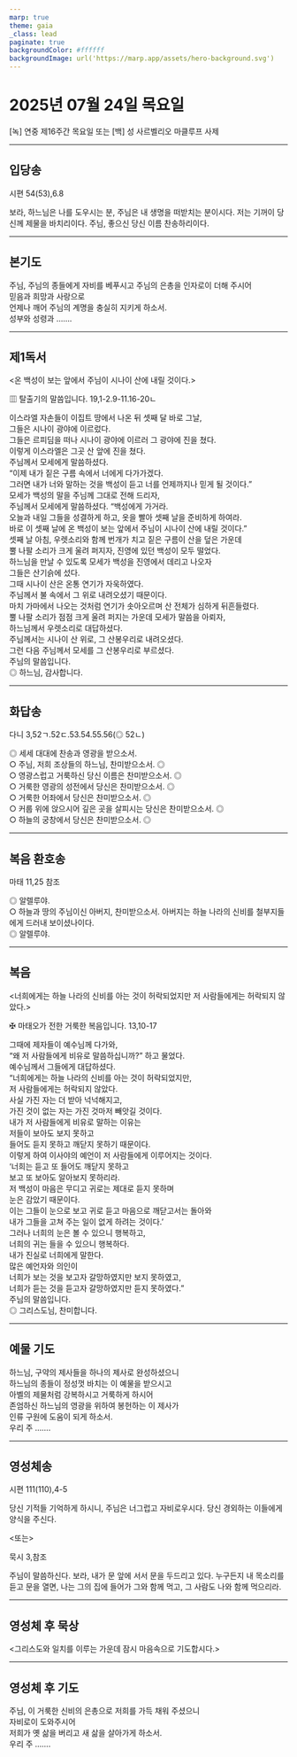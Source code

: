 ```yaml
---
marp: true
theme: gaia
_class: lead
paginate: true
backgroundColor: #ffffff
backgroundImage: url('https://marp.app/assets/hero-background.svg')
---
```


# 2025년 07월 24일 목요일

[녹] 연중 제16주간 목요일 또는 [백] 성 사르벨리오 마클루프 사제  




---

## 입당송

시편 54(53),6.8

보라, 하느님은 나를 도우시는 분, 주님은 내 생명을 떠받치는 분이시다. 저는 기꺼이 당신께 제물을 바치리이다. 주님, 좋으신 당신 이름 찬송하리이다.  
  


---

## 본기도

주님, 주님의 종들에게 자비를 베푸시고 주님의 은총을 인자로이 더해 주시어  
믿음과 희망과 사랑으로  
언제나 깨어 주님의 계명을 충실히 지키게 하소서.  
성부와 성령과 …….  
  


---

## 제1독서

<온 백성이 보는 앞에서 주님이 시나이 산에 내릴 것이다.>

▥ 탈출기의 말씀입니다. 19,1-2.9-11.16-20ㄴ

이스라엘 자손들이 이집트 땅에서 나온 뒤 셋째 달 바로 그날,  
그들은 시나이 광야에 이르렀다.  
그들은 르피딤을 떠나 시나이 광야에 이르러 그 광야에 진을 쳤다.  
이렇게 이스라엘은 그곳 산 앞에 진을 쳤다.  
주님께서 모세에게 말씀하셨다.  
“이제 내가 짙은 구름 속에서 너에게 다가가겠다.  
그러면 내가 너와 말하는 것을 백성이 듣고 너를 언제까지나 믿게 될 것이다.”  
모세가 백성의 말을 주님께 그대로 전해 드리자,  
주님께서 모세에게 말씀하셨다. “백성에게 가거라.  
오늘과 내일 그들을 성결하게 하고, 옷을 빨아 셋째 날을 준비하게 하여라.  
바로 이 셋째 날에 온 백성이 보는 앞에서 주님이 시나이 산에 내릴 것이다.”  
셋째 날 아침, 우렛소리와 함께 번개가 치고 짙은 구름이 산을 덮은 가운데  
뿔 나팔 소리가 크게 울려 퍼지자, 진영에 있던 백성이 모두 떨었다.  
하느님을 만날 수 있도록 모세가 백성을 진영에서 데리고 나오자  
그들은 산기슭에 섰다.  
그때 시나이 산은 온통 연기가 자욱하였다.  
주님께서 불 속에서 그 위로 내려오셨기 때문이다.  
마치 가마에서 나오는 것처럼 연기가 솟아오르며 산 전체가 심하게 뒤흔들렸다.  
뿔 나팔 소리가 점점 크게 울려 퍼지는 가운데 모세가 말씀을 아뢰자,  
하느님께서 우렛소리로 대답하셨다.  
주님께서는 시나이 산 위로, 그 산봉우리로 내려오셨다.  
그런 다음 주님께서 모세를 그 산봉우리로 부르셨다.  
주님의 말씀입니다.  
◎ 하느님, 감사합니다.  
  


---

## 화답송

다니 3,52ㄱ.52ㄷ.53.54.55.56(◎ 52ㄴ)

◎ 세세 대대에 찬송과 영광을 받으소서.  
○ 주님, 저희 조상들의 하느님, 찬미받으소서. ◎  
○ 영광스럽고 거룩하신 당신 이름은 찬미받으소서. ◎  
○ 거룩한 영광의 성전에서 당신은 찬미받으소서. ◎  
○ 거룩한 어좌에서 당신은 찬미받으소서. ◎  
○ 커룹 위에 앉으시어 깊은 곳을 살피시는 당신은 찬미받으소서. ◎  
○ 하늘의 궁창에서 당신은 찬미받으소서. ◎  
  


---

## 복음 환호송

마태 11,25 참조

◎ 알렐루야.  
○ 하늘과 땅의 주님이신 아버지, 찬미받으소서. 아버지는 하늘 나라의 신비를 철부지들에게 드러내 보이셨나이다.  
◎ 알렐루야.  
  


---

## 복음

<너희에게는 하늘 나라의 신비를 아는 것이 허락되었지만 저 사람들에게는 허락되지 않았다.>

✠ 마태오가 전한 거룩한 복음입니다. 13,10-17

그때에 제자들이 예수님께 다가와,  
“왜 저 사람들에게 비유로 말씀하십니까?” 하고 물었다.  
예수님께서 그들에게 대답하셨다.  
“너희에게는 하늘 나라의 신비를 아는 것이 허락되었지만,  
저 사람들에게는 허락되지 않았다.  
사실 가진 자는 더 받아 넉넉해지고,  
가진 것이 없는 자는 가진 것마저 빼앗길 것이다.  
내가 저 사람들에게 비유로 말하는 이유는  
저들이 보아도 보지 못하고  
들어도 듣지 못하고 깨닫지 못하기 때문이다.  
이렇게 하여 이사야의 예언이 저 사람들에게 이루어지는 것이다.  
‘너희는 듣고 또 들어도 깨닫지 못하고  
보고 또 보아도 알아보지 못하리라.  
저 백성이 마음은 무디고 귀로는 제대로 듣지 못하며  
눈은 감았기 때문이다.  
이는 그들이 눈으로 보고 귀로 듣고 마음으로 깨닫고서는 돌아와  
내가 그들을 고쳐 주는 일이 없게 하려는 것이다.’  
그러나 너희의 눈은 볼 수 있으니 행복하고,  
너희의 귀는 들을 수 있으니 행복하다.  
내가 진실로 너희에게 말한다.  
많은 예언자와 의인이  
너희가 보는 것을 보고자 갈망하였지만 보지 못하였고,  
너희가 듣는 것을 듣고자 갈망하였지만 듣지 못하였다.”  
주님의 말씀입니다.  
◎ 그리스도님, 찬미합니다.  
  


---

## 예물 기도

하느님, 구약의 제사들을 하나의 제사로 완성하셨으니  
하느님의 종들이 정성껏 바치는 이 예물을 받으시고  
아벨의 제물처럼 강복하시고 거룩하게 하시어  
존엄하신 하느님의 영광을 위하여 봉헌하는 이 제사가  
인류 구원에 도움이 되게 하소서.  
우리 주 …….  
  


---

## 영성체송

시편 111(110),4-5

당신 기적들 기억하게 하시니, 주님은 너그럽고 자비로우시다. 당신 경외하는 이들에게 양식을 주신다.  
  
<또는>  
  
묵시 3,참조  
  
주님이 말씀하신다. 보라, 내가 문 앞에 서서 문을 두드리고 있다. 누구든지 내 목소리를 듣고 문을 열면, 나는 그의 집에 들어가 그와 함께 먹고, 그 사람도 나와 함께 먹으리라.  


---

## 영성체 후 묵상

<그리스도와 일치를 이루는 가운데 잠시 마음속으로 기도합시다.>  


---

## 영성체 후 기도

주님, 이 거룩한 신비의 은총으로 저희를 가득 채워 주셨으니  
자비로이 도와주시어  
저희가 옛 삶을 버리고 새 삶을 살아가게 하소서.  
우리 주 …….